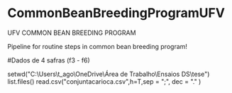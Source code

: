 # CommonBeanBreedingProgramUFV
UFV COMMON BEAN BREEDING PROGRAM

Pipeline for routine steps in common bean breeding program!

#Dados de 4 safras (f3 - f6)

setwd("C:\\Users\\t_ago\\OneDrive\\Área de Trabalho\\Ensaios DS\\tese")
list.files()
read.csv("conjuntacarioca.csv",h=T,sep = ";", dec = "." )
